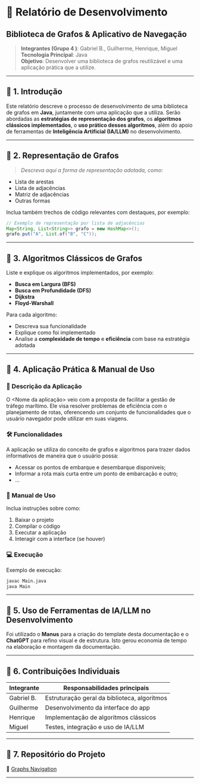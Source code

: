 
# 🧾 Relatório de Desenvolvimento
## Biblioteca de Grafos & Aplicativo de Navegação

> **Integrantes (Grupo 4 )**: Gabriel B., Guilherme, Henrique, Miguel  
> **Tecnologia Principal**: Java  
> **Objetivo**: Desenvolver uma biblioteca de grafos reutilizável e uma aplicação prática que a utilize.

---

## 📌 1. Introdução

Este relatório descreve o processo de desenvolvimento de uma biblioteca de grafos em **Java**, juntamente com uma aplicação que a utiliza. Serão abordadas as **estratégias de representação dos grafos**, os **algoritmos clássicos implementados**, o **uso prático desses algoritmos**, além do apoio de ferramentas de **Inteligência Artificial (IA/LLM)** no desenvolvimento.

---

## 🧩 2. Representação de Grafos

> _Descreva aqui a forma de representação adotada, como:_
- Lista de arestas
- Lista de adjacências
- Matriz de adjacências
- Outras formas

Inclua também trechos de código relevantes com destaques, por exemplo:

```java
// Exemplo de representação por lista de adjacências
Map<String, List<String>> grafo = new HashMap<>();
grafo.put("A", List.of("B", "C"));
```

---

## 🧠 3. Algoritmos Clássicos de Grafos

Liste e explique os algoritmos implementados, por exemplo:

- **Busca em Largura (BFS)**
- **Busca em Profundidade (DFS)**
- **Dijkstra**
- **Floyd-Warshall**

Para cada algoritmo:
- Descreva sua funcionalidade
- Explique como foi implementado
- Analise a **complexidade de tempo** e **eficiência** com base na estratégia adotada

---

## 🚀 4. Aplicação Prática & Manual de Uso

### 📱 Descrição da Aplicação
O <Nome da aplicação> veio com a proposta de facilitar a gestão de tráfego marítimo. Ele visa resolver problemas de eficiência com o planejamento de rotas, oferencendo um conjunto de funcionalidades que o usuário navegador pode utilizar em suas viagens.
### 🛠️ Funcionalidades
A aplicação se utiliza do conceito de grafos e algoritmos para trazer dados informativos de maneira que o usuário possa:
- Acessar os pontos de embarque e desembarque disponiveis;
- Informar a rota mais curta entre um ponto de embarcação e outro;
- ...
### 📘 Manual de Uso
Inclua instruções sobre como:
1. Baixar o projeto
2. Compilar o código
3. Executar a aplicação
4. Interagir com a interface (se houver)

### 💻 Execução
Exemplo de execução:

```bash
javac Main.java
java Main
```

---

## 🤖 5. Uso de Ferramentas de IA/LLM no Desenvolvimento

Foi utilizado o **Manus** para a criação do template desta documentação e o **ChatGPT** para refino visual e de estrutura. Isto gerou economia de tempo na elaboração e montagem da documentação. 


---

## 👥 6. Contribuições Individuais

| Integrante      | Responsabilidades principais                        |
|------------------|------------------------------------------------------|
| Gabriel B.       | Estruturação geral da biblioteca, algoritmos        |
| Guilherme        | Desenvolvimento da interface do app                 |
| Henrique         | Implementação de algoritmos clássicos               |
| Miguel           | Testes, integração e uso de IA/LLM                  |

---

## 📂 7. Repositório do Projeto

🔗 [Graphs Navigation](https://github.com/henriqk0/graphs-navigation)

---
